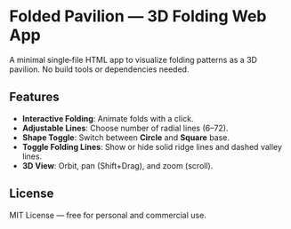 # Folded Pavilion — 3D Folding Web App

A minimal single‑file HTML app to visualize folding patterns as a 3D pavilion. No build tools or dependencies needed.

## Features
- **Interactive Folding**: Animate folds with a click.
- **Adjustable Lines**: Choose number of radial lines (6–72).
- **Shape Toggle**: Switch between **Circle** and **Square** base.
- **Toggle Folding Lines**: Show or hide solid ridge lines and dashed valley lines.
- **3D View**: Orbit, pan (Shift+Drag), and zoom (scroll).


## License
MIT License — free for personal and commercial use.
